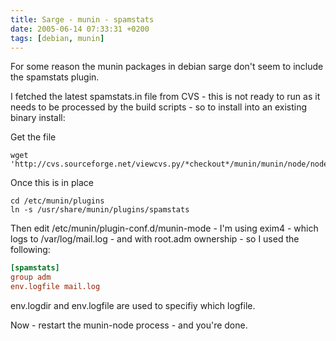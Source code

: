 ```yaml
---
title: Sarge - munin - spamstats
date: 2005-06-14 07:33:31 +0200
tags: [debian, munin]
---
```


For some reason the munin packages in debian sarge don't seem to include the spamstats plugin.

I fetched the latest spamstats.in file from CVS - this is not ready to run as it needs to be processed by the build scripts - so to install into an existing binary install:

Get the file

```shell
wget 'http://cvs.sourceforge.net/viewcvs.py/*checkout*/munin/munin/node/node.d/spamstats.in'
```

Once this is in place

```shell
cd /etc/munin/plugins
ln -s /usr/share/munin/plugins/spamstats
```

Then edit /etc/munin/plugin-conf.d/munin-mode - I'm using exim4 - which logs to /var/log/mail.log - and with root.adm ownership - so I used the following:

```ini
[spamstats]
group adm
env.logfile mail.log
```

env.logdir and env.logfile are used to specifiy which logfile.

Now - restart the munin-node process - and you're done.

